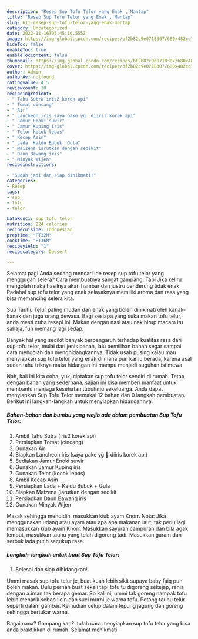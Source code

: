 ```yaml
---
description: "Resep Sup Tofu Telor yang Enak , Mantap"
title: "Resep Sup Tofu Telor yang Enak , Mantap"
slug: 611-resep-sup-tofu-telor-yang-enak-mantap
category: Uncategorized
date: 2022-11-16T05:45:16.555Z
image: https://img-global.cpcdn.com/recipes/bf2b82c9e0718307/680x482cq70/sup-tofu-telor-foto-resep-utama.jpg
hideToc: false
enableToc: true
enableTocContent: false
thumbnail: https://img-global.cpcdn.com/recipes/bf2b82c9e0718307/680x482cq70/sup-tofu-telor-foto-resep-utama.jpg
cover: https://img-global.cpcdn.com/recipes/bf2b82c9e0718307/680x482cq70/sup-tofu-telor-foto-resep-utama.jpg
author: Admin
authorAv: notfound
ratingvalue: 4.5
reviewcount: 10
recipeingredient:
- " Tahu Sutra iris2 korek api"
- " Tomat cincang"
- " Air"
- " Lancheon iris saya pake yg  diiris korek api"
- " Jamur Enoki suwir"
- " Jamur Kuping iris"
- " Telor kocok lepas"
- " Kecap Asin"
- " Lada  Kaldu Bubuk  Gula"
- " Maizena larutkan dengan sedikit"
- " Daun Bawang iris"
- " Minyak Wijen"
recipeinstructions:

- "Sudah jadi dan siap dinikmati!"
categories:
- Resep
tags:
- sup
- tofu
- telor

katakunci: sup tofu telor 
nutrition: 224 calories
recipecuisine: Indonesian
preptime: "PT32M"
cooktime: "PT36M"
recipeyield: "1"
recipecategory: Dessert

---
```



Selamat pagi Anda sedang mencari ide resep sup tofu telor yang menggugah selera? Cara membuatnya sangat gampang. Tapi Jika keliru mengolah maka hasilnya akan hambar dan justru cenderung tidak enak. Padahal sup tofu telor yang enak selayaknya memiliki aroma dan rasa yang bisa memancing selera kita.


Sup Tauhu Telur paling mudah dan enak yang boleh dinikmati oleh kanak-kanak dan juga orang dewasa. Bagi sesiapa yang suka makan tofu telur, anda mesti cuba resepi ini. Makan dengan nasi atau nak hirup macam itu sahaja, fuh memang lagi sedap.

Banyak hal yang sedikit banyak berpengaruh terhadap kualitas rasa dari sup tofu telor, mulai dari jenis bahan, lalu pemilihan bahan segar sampai cara mengolah dan menghidangkannya. Tidak usah pusing kalau mau menyiapkan sup tofu telor yang enak di mana pun kamu berada, karena asal sudah tahu triknya maka hidangan ini mampu menjadi suguhan istimewa.


Nah, kali ini kita coba, yuk, ciptakan sup tofu telor sendiri di rumah. Tetap dengan bahan yang sederhana, sajian ini bisa memberi manfaat untuk membantu menjaga kesehatan tubuhmu sekeluarga. Anda dapat menyiapkan Sup Tofu Telor memakai 12 bahan dan 0 langkah pembuatan. Berikut ini langkah-langkah untuk menyiapkan hidangannya.

<!--inarticleads1-->

##### Bahan-bahan dan bumbu yang wajib ada dalam pembuatan Sup Tofu Telor:

1. Ambil  Tahu Sutra (iris2 korek api)
1. Persiapkan  Tomat (cincang)
1. Gunakan  Air
1. Siapkan  Lancheon iris (saya pake yg 🐷 diiris korek api)
1. Sediakan  Jamur Enoki suwir
1. Gunakan  Jamur Kuping iris
1. Gunakan  Telor (kocok lepas)
1. Ambil  Kecap Asin
1. Persiapkan  Lada + Kaldu Bubuk + Gula
1. Siapkan  Maizena (larutkan dengan sedikit
1. Persiapkan  Daun Bawang iris
1. Gunakan  Minyak Wijen


Masak sehingga mendidih, masukkan kiub ayam Knorr. Nota: Jika menggunakan udang atau ayam atau apa apa makanan laut, tak perlu lagi memasukkan kiub ayam Knorr. Masukkan sayuran campuran dan bila agak lembut, masukkan tauhu yang telah digoreng tadi. Masukkan garam dan serbuk lada putih secukup rasa. 

<!--inarticleads2-->

##### Langkah-langkah untuk buat Sup Tofu Telor:


1. Selesai dan siap dihidangkan!

Ummi masak sup tofu telur je, buat kuah lebih sikit supaya baby faiq pun boleh makan. Dulu pernah buat sekali tapi tofu tu digoreng sekejap, rania dengan a.iman tak berapa gemar. So kali ni, ummi tak goreng nampak tofu lebih menarik sebab licin dan suci murni je warna tofu. Potong tauhu telur seperti dalam gambar. Kemudian celup dalam tepung jagung dan goreng sehingga bertukar warna. 

Bagaimana? Gampang kan? Itulah cara menyiapkan sup tofu telor yang bisa anda praktikkan di rumah. Selamat menikmati
